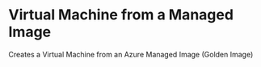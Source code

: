 # Virtual Machine from a Managed Image

Creates a Virtual Machine from an Azure Managed Image (Golden Image)

